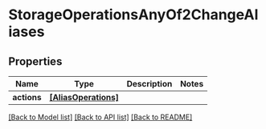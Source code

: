 # StorageOperationsAnyOf2ChangeAliases

## Properties
Name | Type | Description | Notes
------------ | ------------- | ------------- | -------------
**actions** | [**[AliasOperations]**](AliasOperations.md) |  | 

[[Back to Model list]](../README.md#documentation-for-models) [[Back to API list]](../README.md#documentation-for-api-endpoints) [[Back to README]](../README.md)


